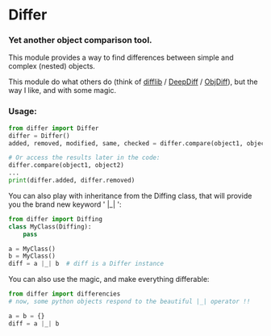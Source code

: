 # Differ
### Yet another object comparison tool.
This module provides a way to find differences between simple and complex (nested) objects.

This module do what others do (think of [difflib](https://docs.python.org/3/library/difflib.html) / [DeepDiff](http://deepdiff.readthedocs.io/en/latest/) / [ObjDiff](http://pythonhosted.org/objdiff/)), but the way I like, and with some magic.

### Usage:
```python
from differ import Differ
differ = Differ()
added, removed, modified, same, checked = differ.compare(object1, object2)

# Or access the results later in the code:
differ.compare(object1, object2)
...
print(differ.added, differ.removed)
```

You can also play with inheritance from the Diffing class, that will provide you the brand new keyword ' |_| ':
```python
from differ import Diffing
class MyClass(Diffing):
    pass

a = MyClass()
b = MyClass()
diff = a |_| b  # diff is a Differ instance
```

You can also use the magic, and make everything differable:
```python
from differ import differencies
# now, some python objects respond to the beautiful |_| operator !!

a = b = {}
diff = a |_| b
```
